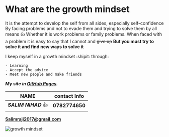 # What are the growth mindset

  It is the attempt to develop the self from all sides, especially self-confidence
By facing problems and not to evade them and trying to solve them by all means :+1:
Whether it is work problems or family problems.
When faced with a problem it is easy to say that I cannot and ~~give up~~
**But you must try to solve it and find new ways to solve it**

I keep myself in a growth mindset :shipit: through:
```
- Learning 
- Accept the advice 
- Meet new people and make friends 
```

***My site in [GitHub Pages](https://salimrj.github.io/reading-notes/).***

NAME | contact Info
------------ | -------------
***SALIM NIHAD*** :thumbsup: | **0782774650**
  **Salimraji2017@gmail.com**
 
![growth mindset](https://www.callcentrehelper.com/images/stories/2018/01/podium-man-perfect-employee-760.png)
